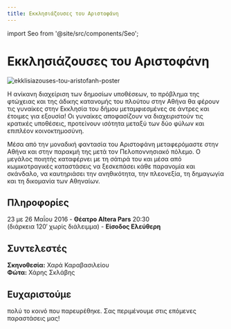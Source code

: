 ```yaml
---
title: Εκκλησιάζουσες του Αριστοφάνη
---
```

import Seo from '@site/src/components/Seo';

<Seo 
  title="Εκκλησιάζουσες του Αριστοφάνη"
  description="Οι γυναίκες παίρνουν την εξουσία στα χέρια τους! Μια σύγχρονη σκηνική απόδοση της κλασικής κωμωδίας του Αριστοφάνη από τη Θεατρική Ομάδα ΟΠΑ."
  image="https://theatrikiopa.vercel.app/img/ekklisiazouses-tou-aristofanh/poster.jpg"
  imageAlt="Αφίσα της παράστασης Εκκλησιάζουσες του Αριστοφάνη"
  url="https://theatrikiopa.vercel.app/parastaseis/2016/ekklisiazouses-tou-aristofanh"
/>

# Εκκλησιάζουσες του Αριστοφάνη
![ekklisiazouses-tou-aristofanh-poster](/img/ekklisiazouses-tou-aristofanh/poster.jpg)

Η ανίκανη διαχείριση των δημοσίων υποθέσεων, το πρόβλημα της φτώχειας και της άδικης κατανομής του πλούτου στην Αθήνα θα φέρουν τις γυναίκες στην Εκκλησία του δήμου μεταμφιεσμένες σε άντρες και έτοιμες για εξουσία! Οι γυναίκες αποφασίζουν να διαχειριστούν τις κρατικές υποθέσεις, προτείνουν ισότητα μεταξύ των δύο φύλων και επιπλέον κοινοκτημοσύνη.

Μέσα από την μοναδική φαντασία του Αριστοφάνη μεταφερόμαστε στην Αθήνα και στην παρακμή της μετά τον Πελοποννησιακό πόλεμο. Ο μεγάλος ποιητής καταφέρνει με τη σάτιρά του και μέσα από κωμικοτραγικές καταστάσεις να ξεσκεπάσει κάθε παρανομία και σκάνδαλο, να καυτηριάσει την ανηθικότητα, την πλεονεξία, τη δημαγωγία και τη δικομανία των Αθηναίων.

## Πληροφορίες
23 με 26 Μαΐου 2016 - **Θέατρο Altera Pars** 20:30  
(διάρκεια 120′ χωρίς διάλειμμα) - **Είσοδος Ελεύθερη**

## Συντελεστές
**Σκηνοθεσία:** Χαρά Καραβασιλείου  
**Φώτα:** Χάρης Σκλάβης

## Ευχαριστούμε 
πολύ το κοινό που παρευρέθηκε. Σας περιμένουμε στις επόμενες παραστάσεις μας!

